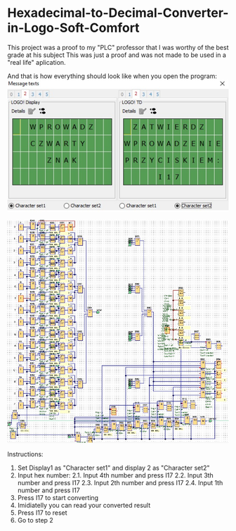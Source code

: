 # Hexadecimal-to-Decimal-Converter-in-Logo-Soft-Comfort

This project was a proof to my "PLC" professor that I was worthy of the best grade at his subject This was just a proof and was not made to be used in a "real life" aplication. 

And that is how everything should look like when you open the program:
![Alt text](Pictures/Message-Screen.jpg?raw=true "Message screen")

![Alt text](Pictures/FBD-Hex-Decimal.jpg?raw=true "FBD Blocks")

Instructions:
1. Set Display1 as "Character set1" and display 2 as "Character set2"
2. Input hex number:
  2.1. Input 4th number and press I17
  2.2. Input 3th number and press I17
  2.3. Input 2th number and press I17
  2.4. Input 1th number and press I17
3. Press I17 to start converting
5. Imidiatelly you can read your converted result
6. Press I17 to reset
7. Go to step 2
